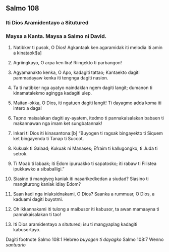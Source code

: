 Salmo 108
---------

### Iti Dios Aramidentayo a Situtured

### Maysa a Kanta. Maysa a Salmo ni David.

1. Natibker ti pusok, O Dios!
   Agkantaak ken agaramidak iti melodia iti amin a kinataok![a]
2. Agriingkayo, O arpa ken lira!
   Riingekto ti parbangon!
3. Agyamanakto kenka, O Apo, kadagiti tattao;
   Kantaekto dagiti pammadayaw kenka iti tengnga dagiti nasion.
4. Ta ti natibker nga ayatyo naindaklan ngem dagiti langit;
   dumanon ti kinamatalekmo agingga kadagiti ulep.

5. Maitan-okka, O Dios, iti ngatuen dagiti langit!
   Ti dayagmo adda koma iti intero a daga!
6. Tapno maisalakan dagiti ay-ayatem, itedmo ti pannakaisalakan babaen ti makannawan nga imam ket sungbatannak!

7. Inkari ti Dios iti kinasantona:[b]
   “Buyogen ti ragsak bingayekto ti Siquem
   ket bingayenda ti Tanap ti Succot.
8. Kukuak ti Galaad; Kukuak ni Manases;
   Efraim ti kallugongko, ti Juda ti setrok.
9. Ti Moab ti labaak;
   iti Edom ipuruakko ti sapatosko;
   iti rabaw ti Filistea ipukkawko a sibaballigi.”

10. Siasino ti mangiyeg kaniak iti nasarikedkedan a siudad?
    Siasino ti mangiturong kaniak idiay Edom?
11. Saan kadi nga inlaksidnakami, O Dios?
    Saanka a rummuar, O Dios, a kaduami dagiti buyotmi.
12. Oh ikkannakami iti tulong a maibusor iti kabusor, ta awan mamaayna ti pannakaisalakan ti tao!
13. Iti Dios aramidentayo a situtured;
    isu ti mangyaplag kadagiti kabusortayo.

Dagiti footnote
Salmo 108:1 Hebreo *buyogen ti dayagko*
Salmo 108:7 Wenno *santuario*